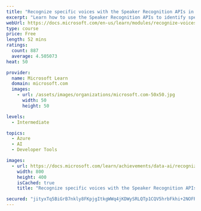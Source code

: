 ```yaml
---
title: "Recognize specific voices with the Speaker Recognition APIs in Azure Cognitive Services"
excerpt: "Learn how to use the Speaker Recognition APIs to identify specific people through their voices."
webUrl: https://docs.microsoft.com/en-us/learn/modules/recognize-voices-with-speaker-recognition/
type: course
price: Free
length: 52 mins
ratings:
  count: 887
  average: 4.505073
heat: 50

provider:
  name: Microsoft Learn
  domain: microsoft.com
  images:
    - url: /assets/images/organizations/microsoft.com-50x50.jpg
      width: 50
      height: 50

levels:
  - Intermediate

topics:
  - Azure
  - AI
  - Developer Tools

images:
  - url: https://docs.microsoft.com/learn/achievements/data-ai/recognize-voices-with-speaker-recognition-social.png
    width: 800
    height: 400
    isCached: true
    title: "Recognize specific voices with the Speaker Recognition APIs in Azure Cognitive Services"

secured: "jityxTq5BiGrB7nkly8FKpjgItkgWWq4jKDWySRLQTp1CQV5hrbFkhi+2NOFR/Y6ffzDh+b1Aka+wBbXeNo4PfgAVbvBLPdmOlhHcZEYE5mxfHUt2nk6wqKsOq5YVTCrQ4mfTItr4H5LXMho6KrYx023nR3gp86RMxO4YAqrlBSpTovl7OjLrt1K9sGj9fhOJb+n3bkPenKC/VIeQRlvnnLG/6YCfNe4uN0b/3koE9p84lr89XzVhBHz2PvsySboBCYGDSNWIOdJZTLq4A13Nf618X+jJwU8GRDmH2Fhqs7hUk21BvFHd+DrKiEaMP6qJlnr4xYUzcLRn2v6YHKuKBtLqMk/W7Bt2SfsaZovKOM8LThSvrBR6KVYzlyWAFDh/qVW6eyBnNZOMExazfyQig==;8zS3IY+xBVFqsXlfHxUxDQ=="
---
```


